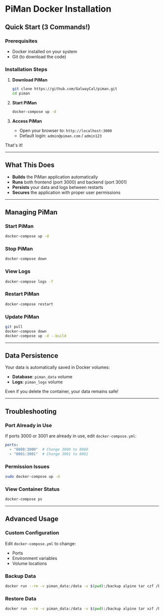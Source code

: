 # PiMan Docker Installation

## Quick Start (3 Commands!)

### Prerequisites
- Docker installed on your system
- Git (to download the code)

### Installation Steps

1. **Download PiMan**
   ```bash
   git clone https://github.com/GalwayCal/piman.git
   cd piman
   ```

2. **Start PiMan**
   ```bash
   docker-compose up -d
   ```

3. **Access PiMan**
   - Open your browser to: `http://localhost:3000`
   - Default login: `admin@piman.com` / `admin123`

That's it!

---

## What This Does

- **Builds** the PiMan application automatically
- **Runs** both frontend (port 3000) and backend (port 3001)
- **Persists** your data and logs between restarts
- **Secures** the application with proper user permissions

---

## Managing PiMan

### Start PiMan
```bash
docker-compose up -d
```

### Stop PiMan
```bash
docker-compose down
```

### View Logs
```bash
docker-compose logs -f
```

### Restart PiMan
```bash
docker-compose restart
```

### Update PiMan
```bash
git pull
docker-compose down
docker-compose up -d --build
```

---

## Data Persistence

Your data is automatically saved in Docker volumes:
- **Database**: `piman_data` volume
- **Logs**: `piman_logs` volume

Even if you delete the container, your data remains safe!

---

## Troubleshooting

### Port Already in Use
If ports 3000 or 3001 are already in use, edit `docker-compose.yml`:
```yaml
ports:
  - "8080:3000"  # Change 3000 to 8080
  - "8081:3001"  # Change 3001 to 8081
```

### Permission Issues
```bash
sudo docker-compose up -d
```

### View Container Status
```bash
docker-compose ps
```

---

## Advanced Usage

### Custom Configuration
Edit `docker-compose.yml` to change:
- Ports
- Environment variables
- Volume locations

### Backup Data
```bash
docker run --rm -v piman_data:/data -v $(pwd):/backup alpine tar czf /backup/piman-backup.tar.gz -C /data .
```

### Restore Data
```bash
docker run --rm -v piman_data:/data -v $(pwd):/backup alpine tar xzf /backup/piman-backup.tar.gz -C /data
```


